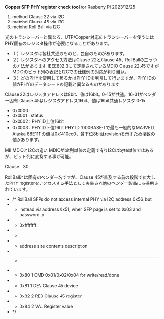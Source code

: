 **Copper SFP PHY register check tool**
for Rasberry Pi
2023/12/25

1. method Clause 22 via I2C
1. metohd Clause 45 via I2C
2. metohd Roll Ball via I2C

光のトランシーバーと異なる、UTP/Copper対応のトランシーバーを使うにはPHY固有のレジスタ操作が必要になることがあります。
* １）レジスタは各社共通のものと、独自のものがあります。
* ２）レジスタへのアクセス方法はClause 22とClause 45、RollBallの三っつの方法があります
IEEE802.3にて定義されているMDIO Clause 22,45ですがMDIOのビット列の表記とI2Cでの仕様例の対応が判り難い。
* ３）どのPHYを使用して居るかはPHY IDを判別して行いますが、PHY IDの値がPHYのデータシートの記載と異なるものがあります

Clause 22はレジスタアドレスは8bit、値は16bit。0-15が共通。16-31がベンダー固有
Clause 45はレジスタアドレス16bit、値は16bit共通レジスタ 0-15
- 0x0000 :
- 0x0001 : status
- 0x0002 : PHY ID上位16bit
- 0x0003 : PHY ID下位16bit
PHY ID
1000BASE-Tで最も一般的なMARVELL Alaska 88E1111の値は0x1410cc0、最下位8bitはrevisionを示すため複数の値があります。

MII MDIOとI2Cの違い
MDIOがbit列単位の定義で有りI2Cはbyte単位ではあるが、ビット列に変換する事が可能。

Clause　30

RollBallとは固有のベンダー名ですが、Clause 45が普及する前の段階で拡大したPHY registerをアクセスする手法として実装され他のベンダー製品にも採用されています。
+ /* RollBall SFPs do not access internal PHY via I2C address 0x56, but
+ * instead via address 0x51, when SFP page is set to 0x03 and password to
+ * 0xffffffff:
+ *
+ * address  size  contents  description
+ * -------  ----  --------  -----------
+ * 0x80     1     CMD       0x01/0x02/0x04 for write/read/done
+ * 0x81     1     DEV       Clause 45 device
+ * 0x82     2     REG       Clause 45 register
+ * 0x84     2     VAL       Register value
+ */
